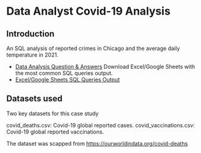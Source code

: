 # Data Analyst Covid-19 Analysis

## Introduction

An SQL analysis of reported crimes in Chicago and the average daily temperature in 2021.
  * [Data Analysis Question & Answers]()
Download Excel/Google Sheets with the most common SQL queries output.
  * [Excel/Google Sheets SQL Queries Output]()

## Datasets used
Two key datasets for this case study

covid_deaths.csv: Covid-19 global reported cases.
covid_vaccinations.csv: Covid-19 global reported vaccinations.


The dataset was scapped from https://ourworldindata.org/covid-deaths
